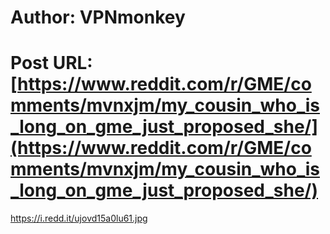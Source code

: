 # Author: VPNmonkey
# Post URL: [https://www.reddit.com/r/GME/comments/mvnxjm/my_cousin_who_is_long_on_gme_just_proposed_she/](https://www.reddit.com/r/GME/comments/mvnxjm/my_cousin_who_is_long_on_gme_just_proposed_she/)


https://i.redd.it/ujovd15a0lu61.jpg